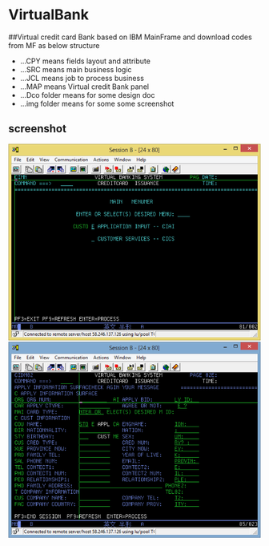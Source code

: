 # VirtualBank
##Virtual credit card Bank based on IBM MainFrame and download codes from MF as below structure
- ...CPY means fields layout and attribute 
- ...SRC means main business logic
- ...JCL means job to process business  
- ...MAP means Virtual credit Bank panel
- ...Dco folder means for some design doc
- ...img folder means for some some screenshot  

## screenshot
![菜单](menu.png)
![界面](show.png)